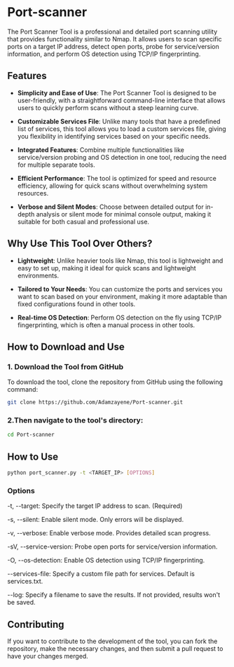 # Port-scanner
The Port Scanner Tool is a professional and detailed port scanning utility that provides functionality similar to Nmap. It allows users to scan specific ports on a target IP address, detect open ports, probe for service/version information, and perform OS detection using TCP/IP fingerprinting.
## Features
- **Simplicity and Ease of Use**: The Port Scanner Tool is designed to be user-friendly, with a straightforward command-line interface that allows users to quickly perform scans without a steep learning curve.

- **Customizable Services File**: Unlike many tools that have a predefined list of services, this tool allows you to load a custom services file, giving you flexibility in identifying services based on your specific needs.

- **Integrated Features**: Combine multiple functionalities like service/version probing and OS detection in one tool, reducing the need for multiple separate tools.

- **Efficient Performance**: The tool is optimized for speed and resource efficiency, allowing for quick scans without overwhelming system resources.

- **Verbose and Silent Modes**: Choose between detailed output for in-depth analysis or silent mode for minimal console output, making it suitable for both casual and professional use.
## Why Use This Tool Over Others?

- **Lightweight**: Unlike heavier tools like Nmap, this tool is lightweight and easy to set up, making it ideal for quick scans and lightweight environments.

- **Tailored to Your Needs**: You can customize the ports and services you want to scan based on your environment, making it more adaptable than fixed configurations found in other tools.

- **Real-time OS Detection**: Perform OS detection on the fly using TCP/IP fingerprinting, which is often a manual process in other tools.
## How to Download and Use
### 1. Download the Tool from GitHub
To download the tool, clone the repository from GitHub using the following command:
```bash
git clone https://github.com/Adamzayene/Port-scanner.git
```
### 2.Then navigate to the tool's directory:
```bash
cd Port-scanner
```
## How to Use
```bash
python port_scanner.py -t <TARGET_IP> [OPTIONS]
```
### Options
-t, --target: Specify the target IP address to scan. (Required)

-s, --silent: Enable silent mode. Only errors will be displayed.

-v, --verbose: Enable verbose mode. Provides detailed scan progress.

-sV, --service-version: Probe open ports for service/version information.

-O, --os-detection: Enable OS detection using TCP/IP fingerprinting.

--services-file: Specify a custom file path for services. Default is services.txt.

--log: Specify a filename to save the results. If not provided, results won't be saved.
## Contributing
If you want to contribute to the development of the tool, you can fork the repository, make the necessary changes, and then submit a pull request to have your changes merged.
